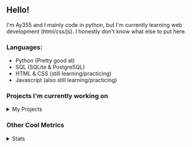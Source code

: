 ## Hello!


I'm Ay355 and I mainly code in python, but I'm currently learning web development (html/css/js). I honestly don't know what else to put here.


### Languages:
 - Python (Pretty good at)
 - SQL (SQLite & PostgreSQL)
 - HTML & CSS (still learning/practicing)
 - Javascript (also still learning/practicing)

 
### Projects I'm currently working on

<details>
 <summary>My Projects</summary>
<br>
 
[Standle](https://discord.com/oauth2/authorize?client_id=810345494223781899&scope=bot&permissions=8)
 - A multipurpose discord bot for your discord server. Has useful and fun commands for you to mess around with. Made with [discord.py](https://www.github.com/Rapptz/discord.py).

[RoboAy355](https://github.com/Ay-355/RoboAy355)
 - A personal discord bot that I use for random things.

[Asyncdictionary](https://github.com/Ay-355/asyncdictionary)
 - An async wrapper for a dictionary API. See the README for more info.

 
That's pretty much it, other stuff is closed-source cause I'm spending most of my time learning.
 
</details>


### Other Cool Metrics


<details>
<summary>Stats</summary>
<br>
 
<a href="https://github.com/Ay-355">
 <img align="center" src="https://github-readme-stats.vercel.app/api?username=Ay-355&theme=tokyonight&show_icons=true&count_private=true&hide_border=true" />
</a><a href="https://github.com/Ay-355">
  <img align="center" src="https://github-readme-stats.vercel.app/api/top-langs/?username=Ay-355&hide=toml,yaml,cmake&layout=compact&langs_count=8&theme=tokyonight&hide_border=true" />
</a>

 
&nbsp; <!-- Space character to put some space between the different stat types. -->

 
<!--START_SECTION:waka-->
**🐱 My Github Data** 

> 🏆 348 Contributions in the Year 2021
 > 
> 📦 928 Bytes Used in Github's Storage 
 > 
> 🚫 Not Opted to Hire
 > 
> 📜 8 Public Repositories 
 > 
> 🔑 2 Private Repositories  
 > 
**I'm a Night 🦉** 

```text
🌞 Morning    4 commits      ░░░░░░░░░░░░░░░░░░░░░░░░░   1.98% 
🌆 Daytime    90 commits     ███████████░░░░░░░░░░░░░░   44.55% 
🌃 Evening    98 commits     ████████████░░░░░░░░░░░░░   48.51% 
🌙 Night      10 commits     █░░░░░░░░░░░░░░░░░░░░░░░░   4.95%

```
📅 **I'm Most Productive on Monday** 

```text
Monday       35 commits     ████░░░░░░░░░░░░░░░░░░░░░   17.33% 
Tuesday      32 commits     ████░░░░░░░░░░░░░░░░░░░░░   15.84% 
Wednesday    18 commits     ██░░░░░░░░░░░░░░░░░░░░░░░   8.91% 
Thursday     33 commits     ████░░░░░░░░░░░░░░░░░░░░░   16.34% 
Friday       32 commits     ████░░░░░░░░░░░░░░░░░░░░░   15.84% 
Saturday     27 commits     ███░░░░░░░░░░░░░░░░░░░░░░   13.37% 
Sunday       25 commits     ███░░░░░░░░░░░░░░░░░░░░░░   12.38%

```


📊 **This Week I Spent My Time On** 

```text
💬 Programming Languages: 
Python                   10 hrs 1 min        ██████████████████████░░░   89.45% 
Markdown                 49 mins             █░░░░░░░░░░░░░░░░░░░░░░░░   7.37% 
CSS                      11 mins             ░░░░░░░░░░░░░░░░░░░░░░░░░   1.64% 
Text                     5 mins              ░░░░░░░░░░░░░░░░░░░░░░░░░   0.77% 
Other                    2 mins              ░░░░░░░░░░░░░░░░░░░░░░░░░   0.41%

🔥 Editors: 
VS Code                  11 hrs 12 mins      █████████████████████████   100.0%

🐱‍💻 Projects: 
standle-bot              6 hrs 34 mins       ██████████████░░░░░░░░░░░   58.72% 
asyncdictionary          1 hr 48 mins        ████░░░░░░░░░░░░░░░░░░░░░   16.18% 
discord.py               1 hr 8 mins         ██░░░░░░░░░░░░░░░░░░░░░░░   10.22% 
Unknown Project          35 mins             █░░░░░░░░░░░░░░░░░░░░░░░░   5.32% 
RoboAy355                31 mins             █░░░░░░░░░░░░░░░░░░░░░░░░   4.76%

💻 Operating System: 
Windows                  11 hrs 12 mins      █████████████████████████   100.0%

```

**I Mostly Code in Python** 

```text
Python                   6 repos             ██████████████████░░░░░░░   75.0% 
HTML                     1 repo              ███░░░░░░░░░░░░░░░░░░░░░░   12.5% 
C++                      1 repo              ███░░░░░░░░░░░░░░░░░░░░░░   12.5%

```



 Last Updated on 11/07/2021
<!--END_SECTION:waka-->
</details>

